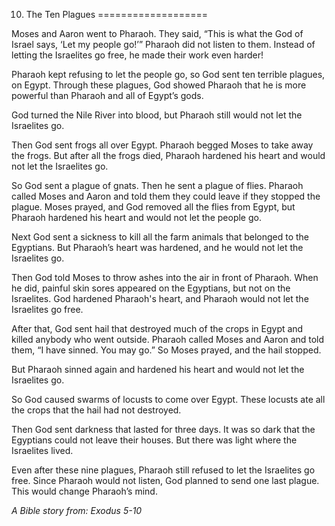 10. The Ten Plagues
===================

Moses and Aaron went to Pharaoh. They said, “This is what the God of
Israel says, ‘Let my people go!’” Pharaoh did not listen to them.
Instead of letting the Israelites go free, he made their work even
harder!

Pharaoh kept refusing to let the people go, so God sent ten terrible
plagues, on Egypt. Through these plagues, God showed Pharaoh that he is
more powerful than Pharaoh and all of Egypt’s gods.

God turned the Nile River into blood, but Pharaoh still would not let
the Israelites go.

Then God sent frogs all over Egypt. Pharaoh begged Moses to take away
the frogs. But after all the frogs died, Pharaoh hardened his heart and
would not let the Israelites go.

So God sent a plague of gnats. Then he sent a plague of flies. Pharaoh
called Moses and Aaron and told them they could leave if they stopped
the plague. Moses prayed, and God removed all the flies from Egypt, but
Pharaoh hardened his heart and would not let the people go.

Next God sent a sickness to kill all the farm animals that belonged to
the Egyptians. But Pharaoh’s heart was hardened, and he would not let
the Israelites go.

Then God told Moses to throw ashes into the air in front of Pharaoh.
When he did, painful skin sores appeared on the Egyptians, but not on
the Israelites. God hardened Pharaoh's heart, and Pharaoh would not let
the Israelites go free.

After that, God sent hail that destroyed much of the crops in Egypt and
killed anybody who went outside. Pharaoh called Moses and Aaron and told
them, “I have sinned. You may go.” So Moses prayed, and the hail
stopped.

But Pharaoh sinned again and hardened his heart and would not let the
Israelites go.

So God caused swarms of locusts to come over Egypt. These locusts ate
all the crops that the hail had not destroyed.

Then God sent darkness that lasted for three days. It was so dark that
the Egyptians could not leave their houses. But there was light where
the Israelites lived.

Even after these nine plagues, Pharaoh still refused to let the
Israelites go free. Since Pharaoh would not listen, God planned to send
one last plague. This would change Pharaoh’s mind.

*A Bible story from: Exodus 5-10*
